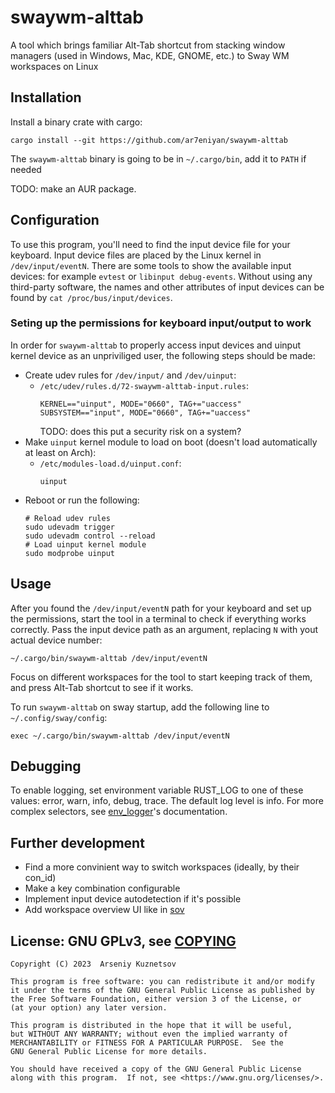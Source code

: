 # swaywm-alttab

A tool which brings familiar Alt-Tab shortcut from stacking window managers (used in Windows, Mac, KDE, GNOME, etc.) to Sway WM workspaces on Linux

## Installation

Install a binary crate with cargo:
```
cargo install --git https://github.com/ar7eniyan/swaywm-alttab
```
The `swaywm-alttab` binary is going to be in `~/.cargo/bin`, add it to `PATH` if needed

TODO: make an AUR package.

## Configuration

To use this program, you'll need to find the input device file for your keyboard. Input device files are placed by the Linux kernel in `/dev/input/eventN`. There are some tools to show the available input devices: for example `evtest` or `libinput debug-events`. Without using any third-party software, the names and other attributes of input devices can be found by `cat /proc/bus/input/devices`.

### Seting up the permissions for keyboard input/output to work

In order for `swaywm-alttab` to properly access input devices and uinput kernel device as an unpriviliged user, the following steps should be made:
- Create udev rules for `/dev/input/` and `/dev/uinput`:
    -  `/etc/udev/rules.d/72-swaywm-alttab-input.rules`:
        ```
        KERNEL=="uinput", MODE="0660", TAG+="uaccess"
        SUBSYSTEM=="input", MODE="0660", TAG+="uaccess"
        ```
        TODO: does this put a security risk on a system?
- Make `uinput` kernel module to load on boot (doesn't load automatically at least on Arch):
    - `/etc/modules-load.d/uinput.conf`:
        ```
        uinput
        ```
- Reboot or run the following:
    ```
    # Reload udev rules
    sudo udevadm trigger
    sudo udevadm control --reload
    # Load uinput kernel module
    sudo modprobe uinput
    ```

## Usage

After you found the `/dev/input/eventN` path for your keyboard and set up the permissions, start the tool in a terminal to check if everything works correctly. Pass the input device path as an argument, replacing `N` with yout actual device number:
```
~/.cargo/bin/swaywm-alttab /dev/input/eventN
```
Focus on different workspaces for the tool to start keeping track of them, and press Alt-Tab shortcut to see if it works.

To run `swaywm-alttab` on sway startup, add the following line to `~/.config/sway/config`:
```
exec ~/.cargo/bin/swaywm-alttab /dev/input/eventN
```

## Debugging

To enable logging, set environment variable RUST_LOG to one of these values: error, warn, info, debug, trace. The default log level is info. For more complex selectors, see [env_logger](https://docs.rs/env_logger/latest/env_logger/#enabling-logging)'s documentation.

## Further development

- Find a more convinient way to switch workspaces (ideally, by their con_id)
- Make a key combination configurable
- Implement input device autodetection if it's possible
- Add workspace overview UI like in [sov](https://github.com/milgra/sov)

## License: GNU GPLv3, see [COPYING](COPYING)

```
Copyright (C) 2023  Arseniy Kuznetsov

This program is free software: you can redistribute it and/or modify
it under the terms of the GNU General Public License as published by
the Free Software Foundation, either version 3 of the License, or
(at your option) any later version.

This program is distributed in the hope that it will be useful,
but WITHOUT ANY WARRANTY; without even the implied warranty of
MERCHANTABILITY or FITNESS FOR A PARTICULAR PURPOSE.  See the
GNU General Public License for more details.

You should have received a copy of the GNU General Public License
along with this program.  If not, see <https://www.gnu.org/licenses/>.
```